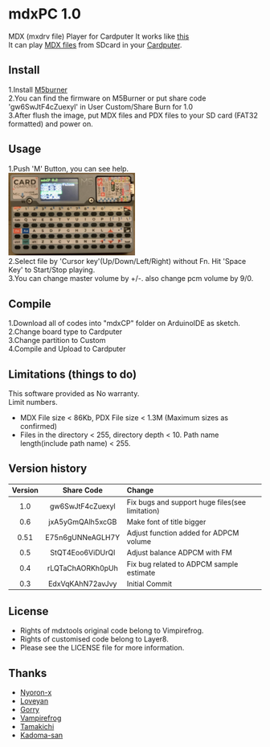 # mdxPC 1.0
MDX (mxdrv file) Player for Cardputer 
It works like [this](https://x.com/i/status/1841840389306909125)<br>
It can play [MDX files]([https://en.wikipedia.org/wiki/VGM_(file_format)](https://w.atwiki.jp/mxdrv/)) from SDcard in your [Cardputer](https://shop.m5stack.com/products/m5stack-cardputer-kit-w-m5stamps3).<br>
## Install
1.Install [M5burner](https://docs.m5stack.com/en/uiflow/m5burner/intro)<br>
2.You can find the firmware on M5Burner or put share code 'gw6SwJtF4cZuexyl' in User Custom/Share Burn for 1.0 <br>
3.After flush the image, put MDX files and PDX files to your SD card (FAT32 formatted) and power on.<br>

## Usage
1.Push 'M' Button, you can see help.<br>
<img width="50%" src ="https://github.com/Layer812/mdxPC/blob/master/380501558-019905da-9d3b-4c67-bfcd-6aebdd8362bf.jpg"><br>
2.Select file by 'Cursor key'(Up/Down/Left/Right) without Fn. Hit 'Space Key' to Start/Stop playing.<br>
3.You can change master volume by +/-. also  change pcm volume by 9/0. 
## Compile
1.Download all of codes into "mdxCP" folder on ArduinoIDE as sketch.<br>
2.Change board type to Cardputer<br>
3.Change partition to Custom<br>
4.Compile and Upload to Cardputer<br>
## Limitations (things to do)
This software provided as No warranty.<br>
Limit numbers.<br>
- MDX File size < 86Kb, PDX File size < 1.3M (Maximum sizes as confirmed)
- Files in the directory < 255, directory depth < 10. Path name length(include path name) < 255.
## Version history

| Version  | Share Code | Change |
|:----------:|:-----------:|:-------------|
| 1.0       |gw6SwJtF4cZuexyl   | Fix bugs and support huge files(see limitation)|
| 0.6       |jxA5yGmQAlh5xcGB   | Make font of title bigger    |
| 0.51       | E75n6gUNNeAGLH7Y    | Adjust function added for ADPCM volume    |
| 0.5       | StQT4Eoo6ViDUrQl        | Adjust balance ADPCM with FM        |
| 0.4       | rLQTaChAORKh0pUh     | Fix bug related to ADPCM sample estimate       |
| 0.3       | EdxVqKAhN72avJvy      | Initial Commit     |

## License
- Rights of mdxtools original code belong to Vimpirefrog.
- Rights of customised code belong to Layer8.
- Please see the LICENSE file for more information.
## Thanks
- [Nyoron-x](https://asmpwx.seesaa.net/article/499317001.html)
- [Loveyan](https://github.com/lovyan03)
- [Gorry](https://gorry.haun.org/mx/)
- [Vampirefrog](https://github.com/vampirefrog/mdxtools)
- [Tamakichi](https://github.com/Tamakichi)
- [Kadoma-san](https://littlelimit.net/misaki.htm)
